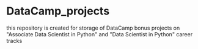 # DataCamp_projects
this repository is created for storage of DataCamp bonus projects on "Associate Data Scientist in Python" and "Data Scientist in Python" career tracks
